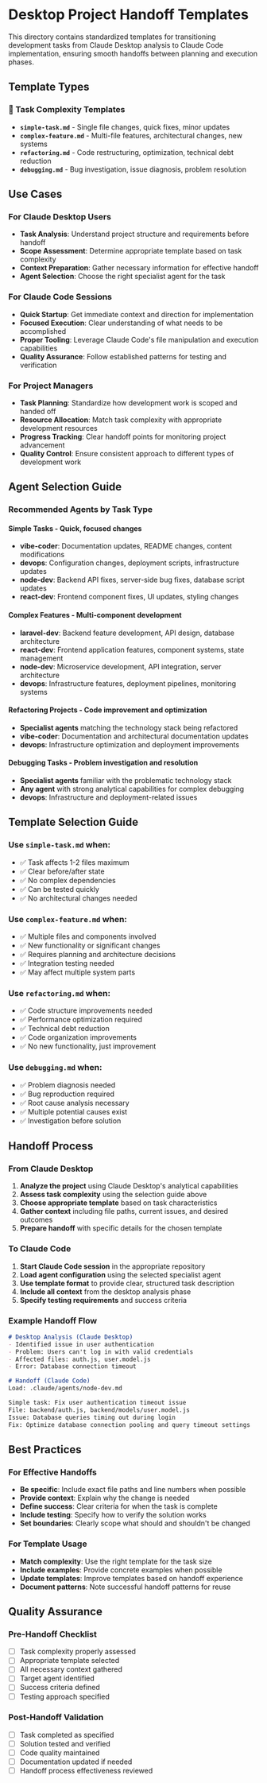 # Desktop Project Handoff Templates

This directory contains standardized templates for transitioning development tasks from Claude Desktop analysis to Claude Code implementation, ensuring smooth handoffs between planning and execution phases.

## Template Types

### 📝 Task Complexity Templates
- **`simple-task.md`** - Single file changes, quick fixes, minor updates
- **`complex-feature.md`** - Multi-file features, architectural changes, new systems
- **`refactoring.md`** - Code restructuring, optimization, technical debt reduction
- **`debugging.md`** - Bug investigation, issue diagnosis, problem resolution

## Use Cases

### For Claude Desktop Users
- **Task Analysis**: Understand project structure and requirements before handoff
- **Scope Assessment**: Determine appropriate template based on task complexity
- **Context Preparation**: Gather necessary information for effective handoff
- **Agent Selection**: Choose the right specialist agent for the task

### For Claude Code Sessions
- **Quick Startup**: Get immediate context and direction for implementation
- **Focused Execution**: Clear understanding of what needs to be accomplished
- **Proper Tooling**: Leverage Claude Code's file manipulation and execution capabilities
- **Quality Assurance**: Follow established patterns for testing and verification

### For Project Managers
- **Task Planning**: Standardize how development work is scoped and handed off
- **Resource Allocation**: Match task complexity with appropriate development resources
- **Progress Tracking**: Clear handoff points for monitoring project advancement
- **Quality Control**: Ensure consistent approach to different types of development work

## Agent Selection Guide

### Recommended Agents by Task Type

#### **Simple Tasks** - Quick, focused changes
- **vibe-coder**: Documentation updates, README changes, content modifications
- **devops**: Configuration changes, deployment scripts, infrastructure updates  
- **node-dev**: Backend API fixes, server-side bug fixes, database script updates
- **react-dev**: Frontend component fixes, UI updates, styling changes

#### **Complex Features** - Multi-component development
- **laravel-dev**: Backend feature development, API design, database architecture
- **react-dev**: Frontend application features, component systems, state management
- **node-dev**: Microservice development, API integration, server architecture
- **devops**: Infrastructure features, deployment pipelines, monitoring systems

#### **Refactoring Projects** - Code improvement and optimization
- **Specialist agents** matching the technology stack being refactored
- **vibe-coder**: Documentation and architectural documentation updates
- **devops**: Infrastructure optimization and deployment improvements

#### **Debugging Tasks** - Problem investigation and resolution
- **Specialist agents** familiar with the problematic technology stack
- **Any agent** with strong analytical capabilities for complex debugging
- **devops**: Infrastructure and deployment-related issues

## Template Selection Guide

### Use `simple-task.md` when:
- ✅ Task affects 1-2 files maximum
- ✅ Clear before/after state
- ✅ No complex dependencies
- ✅ Can be tested quickly
- ✅ No architectural changes needed

### Use `complex-feature.md` when:
- ✅ Multiple files and components involved
- ✅ New functionality or significant changes
- ✅ Requires planning and architecture decisions
- ✅ Integration testing needed
- ✅ May affect multiple system parts

### Use `refactoring.md` when:
- ✅ Code structure improvements needed
- ✅ Performance optimization required
- ✅ Technical debt reduction
- ✅ Code organization improvements
- ✅ No new functionality, just improvement

### Use `debugging.md` when:
- ✅ Problem diagnosis needed
- ✅ Bug reproduction required
- ✅ Root cause analysis necessary
- ✅ Multiple potential causes exist
- ✅ Investigation before solution

## Handoff Process

### From Claude Desktop
1. **Analyze the project** using Claude Desktop's analytical capabilities
2. **Assess task complexity** using the selection guide above
3. **Choose appropriate template** based on task characteristics
4. **Gather context** including file paths, current issues, and desired outcomes
5. **Prepare handoff** with specific details for the chosen template

### To Claude Code
1. **Start Claude Code session** in the appropriate repository
2. **Load agent configuration** using the selected specialist agent
3. **Use template format** to provide clear, structured task description
4. **Include all context** from the desktop analysis phase
5. **Specify testing requirements** and success criteria

### Example Handoff Flow
```markdown
# Desktop Analysis (Claude Desktop)
- Identified issue in user authentication
- Problem: Users can't log in with valid credentials
- Affected files: auth.js, user.model.js
- Error: Database connection timeout

# Handoff (Claude Code)
Load: .claude/agents/node-dev.md

Simple task: Fix user authentication timeout issue
File: backend/auth.js, backend/models/user.model.js
Issue: Database queries timing out during login
Fix: Optimize database connection pooling and query timeout settings
```

## Best Practices

### For Effective Handoffs
- **Be specific**: Include exact file paths and line numbers when possible
- **Provide context**: Explain why the change is needed
- **Define success**: Clear criteria for when the task is complete
- **Include testing**: Specify how to verify the solution works
- **Set boundaries**: Clearly scope what should and shouldn't be changed

### For Template Usage
- **Match complexity**: Use the right template for the task size
- **Include examples**: Provide concrete examples when possible
- **Update templates**: Improve templates based on handoff experience
- **Document patterns**: Note successful handoff patterns for reuse

## Quality Assurance

### Pre-Handoff Checklist
- [ ] Task complexity properly assessed
- [ ] Appropriate template selected
- [ ] All necessary context gathered
- [ ] Target agent identified
- [ ] Success criteria defined
- [ ] Testing approach specified

### Post-Handoff Validation
- [ ] Task completed as specified
- [ ] Solution tested and verified
- [ ] Code quality maintained
- [ ] Documentation updated if needed
- [ ] Handoff process effectiveness reviewed